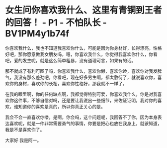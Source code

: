 # 女生问你喜欢我什么、这里有青铜到王者的回答！ - P1 - 不怕队长 - BV1PM4y1b74f

你喜欢我什么，我也不知道我喜欢你什么，可能是因为你身材好，长得漂亮，性格好吧，那你愿意做我女朋友吗，嗯，你喜欢我什么，你觉得我喜欢你什么，你看吧，爱的发生呢，就是这么简单粗暴，没有道理可言，如果有的话。

那不就成了有利可图了吗，你喜欢我什么，喜欢你懒，喜欢你馋，喜欢你对我发脾气，我没有那么差劲吧，你看吧，现在好多男生啊，都太敷衍了，就说喜欢你，喜欢你的身材，喜欢你的长相，喜欢你性格好，那我就不一样了。

在我的眼里啊，你的任何缺点啊，我都觉得特别可爱，你喜欢我什么，你是对我喜欢你这件事，不够自信对吗，还是要让我说出一些细节，来佐证证明，我对你的喜欢，谁知道你的喜欢是真的，所以你真正关心的是。

我会不会一直喜欢你喽，是啊，你会吗，这个问题呢，我回答不了你，因为本身表达喜欢呢，就是一件非常需要勇气的事情，你要是把心也放在我身上，就该知道，我是不是喜欢你了。

大家好 我是阿一。